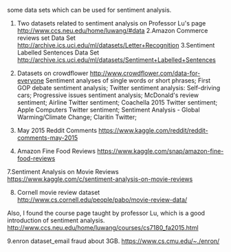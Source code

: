 some data sets which can be used for sentiment analysis.
    
   1. Two datasets related to sentiment analysis on Professor Lu's page
     http://www.ccs.neu.edu/home/luwang/#data
   2.Amazon Commerce reviews set Data Set 
    http://archive.ics.uci.edu/ml/datasets/Letter+Recognition
   3.Sentiment Labelled Sentences Data Set
   http://archive.ics.uci.edu/ml/datasets/Sentiment+Labelled+Sentences
  
   4. Datasets on crowdflower
   http://www.crowdflower.com/data-for-everyone
   Sentiment analyses of single words or short phrases;
   First GOP debate sentiment analysis;
   Twitter sentiment analysis: Self-driving cars;
   Progressive issues sentiment analysis;
   McDonald's review sentiment;
   Airline Twitter sentiment;
   Coachella 2015 Twitter sentiment;
   Apple Computers Twitter sentiment;
   Sentiment Analysis - Global Warming/Climate Change;
   Claritin Twitter;
   
5. May 2015 Reddit Comments
   https://www.kaggle.com/reddit/reddit-comments-may-2015

6. Amazon Fine Food Reviews
   https://www.kaggle.com/snap/amazon-fine-food-reviews

7.Sentiment Analysis on Movie Reviews
   https://www.kaggle.com/c/sentiment-analysis-on-movie-reviews

8. Cornell movie review dataset
http://www.cs.cornell.edu/people/pabo/movie-review-data/

  Also, I found the course page taught by professor Lu, which is a good introduction of sentiment analysis.
  http://www.ccs.neu.edu/home/luwang/courses/cs7180_fa2015.html

9.enron dataset_email fraud about 3GB.
https://www.cs.cmu.edu/~./enron/